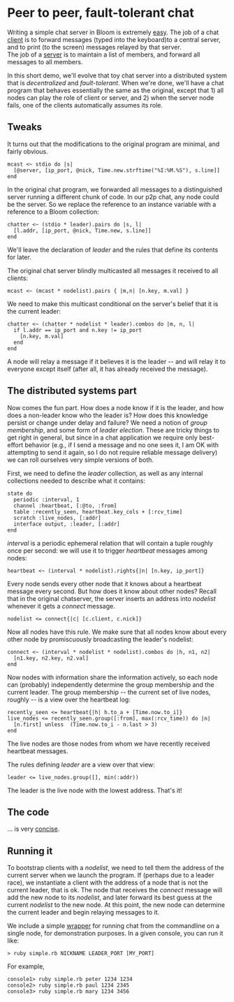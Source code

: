 Peer to peer, fault-tolerant chat
=========================

Writing a simple chat server in Bloom is extremely [easy](https://github.com/bloom-lang/bud/tree/master/examples/chat).
The job of a chat [client](https://github.com/bloom-lang/bud/blob/master/examples/chat/chat.rb) is to forward messages (typed into the keyboard)to a central server, and to print (to the screen) messages relayed by that server.  
The job of a [server](https://github.com/bloom-lang/bud/blob/master/examples/chat/chat_server.rb) is to maintain a list of members, and forward all messages to all members.

In this short demo, we'll evolve that toy chat server into a distributed system that is *decentralized* and *fault-tolerant*.  When we're done, we'll
have a chat program that behaves essentially the same as the original, except that 1) all nodes can play the role of client or server, and 2) when the server node fails,
one of the clients automatically assumes its role.

Tweaks
---------

It turns out that the modifications to the original program are minimal, and fairly obvious.

    mcast <~ stdio do |s|
      [@server, [ip_port, @nick, Time.new.strftime("%I:%M.%S"), s.line]]
    end

In the original chat program, we forwarded all messages to a distinguished server running a different chunk of code.  In our p2p chat, any node could
be the server.  So we replace the reference to an instance variable with a reference to a Bloom collection:

    chatter <~ (stdio * leader).pairs do |s, l|
      [l.addr, [ip_port, @nick, Time.new, s.line]]
    end

We'll leave the declaration of *leader* and the rules that define its contents for later.

The original chat server blindly multicasted all messages it received to all clients:

    mcast <~ (mcast * nodelist).pairs { |m,n| [n.key, m.val] }

We need to make this multicast conditional on the server's belief that it is the current leader:

    chatter <~ (chatter * nodelist * leader).combos do |m, n, l|
      if l.addr == ip_port and n.key != ip_port
        [n.key, m.val]
      end
    end

A node will relay a message if it believes it is the leader -- and will relay it to everyone except itself (after all,
it has already received the message).

The distributed systems part
------------------

Now comes the fun part.  How does a node know if it is the leader, and how does a non-leader know who the leader is?  How does this knowledge
persist or change under delay and failure?  We need a notion of *group membership*, and some form of *leader election*.  These are tricky things
to get right in general, but since in a chat application we require only best-effort behavior (e.g., if I send a message and no one sees it, I am OK with
attempting to send it again, so I do not require reliable message delivery) we can roll ourselves very simple versions of both.

First, we need to define the *leader* collection, as well as any internal collections needed to describe what it contains:

    state do
      periodic :interval, 1
      channel :heartbeat, [:@to, :from]
      table :recently_seen, heartbeat.key_cols + [:rcv_time]
      scratch :live_nodes, [:addr]
      interface output, :leader, [:addr]
    end
  
*interval* is a periodic ephemeral relation that will contain a tuple roughly once per second: we will use it to trigger *heartbeat* messages among nodes:

    heartbeat <~ (interval * nodelist).rights{|n| [n.key, ip_port]}

Every node sends every other node that it knows about a heartbeat message every second.  But how does it know about other nodes?  Recall that in the original chatserver, the server inserts an address into *nodelist* whenever it gets a *connect* message.

    nodelist <= connect{|c| [c.client, c.nick]}

Now all nodes have this rule.  We make sure that all nodes know about every other node by promiscuously broadcasting the leader's nodelist:

    connect <~ (interval * nodelist * nodelist).combos do |h, n1, n2|
      [n1.key, n2.key, n2.val]
    end
    
    
Now nodes with information share the information actively, so each node can (probably) independently determine the group membership and the current leader.
The group membership -- the current set of live nodes, roughly -- is a view over the heartbeat log:

    recently_seen <= heartbeat{|h| h.to_a + [Time.now.to_i]}
    live_nodes <= recently_seen.group([:from], max(:rcv_time)) do |n|
      [n.first] unless  (Time.now.to_i - n.last > 3)
    end
    
The live nodes are those nodes from whom we have recently received heartbeat messages.

The rules defining *leader* are a view over that view:

    leader <= live_nodes.group([], min(:addr))

The leader is the live node with the lowest address.  That's it!

The code
----------

... is very [concise](https://github.com/bloom-lang/bud-sandbox/blob/master/chat/chat.rb).


Running it
------------
To bootstrap clients with a *nodelist*, we need to tell them the address of the current server when we launch the program.
If (perhaps due to a leader race), we instantiate a client with the address of a node that is not the current leader, that is ok.
The node that receives the *connect* message will add the new node to its *nodelist*, and later forward its best guess at the current *nodelist* to the new node.
At this point, the new node can determine the current leader and begin relaying messages to it.

We include a simple [wrapper](https://github.com/bloom-lang/bud-sandbox/blob/master/chat/single.rb) for running chat from the commandline on a single node, for demonstration purposes.
In a given console, you can run it like:

    > ruby simple.rb NICKNAME LEADER_PORT [MY_PORT]
    
For example,

    console1> ruby simple.rb peter 1234 1234
    console2> ruby simple.rb paul 1234 2345
    console3> ruby simple.rb mary 1234 3456
    
    
